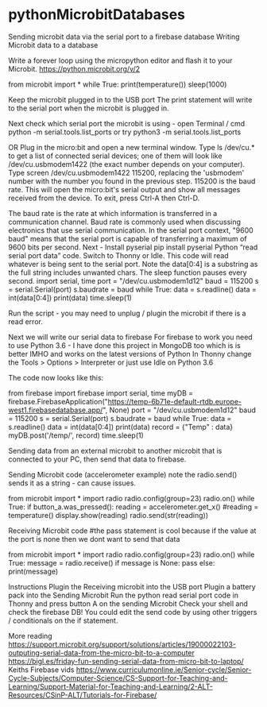 # pythonMicrobitDatabases
Sending microbit data via the serial port to a firebase database
Writing Microbit data to a database

Write a forever loop using the micropython editor and flash it to your Microbit.
https://python.microbit.org/v/2 

from microbit import *
while True:
   print(temperature())
   sleep(1000)
 
Keep the microbit plugged in to the USB port
The print statement will write to the serial port when the microbit is  plugged in.

Next check which serial port the microbit is using - 
open Terminal / cmd 
python -m serial.tools.list_ports or try python3 -m serial.tools.list_ports

OR
Plug in the micro:bit and open a new terminal window. 
Type ls /dev/cu.* to get a list of connected serial devices; one of them will look like /dev/cu.usbmodem1422 (the exact number depends on your computer).
Type screen /dev/cu.usbmodem1422 115200, replacing the 'usbmodem' number with the number you found in the previous step. 115200 is the baud rate. This will open the micro:bit's serial output and show all messages received from the device. 
To exit, press Ctrl-A then Ctrl-D.

The baud rate is the rate at which information is transferred in a communication channel. Baud rate is commonly used when discussing electronics that use serial communication. In the serial port context, "9600 baud" means that the serial port is capable of transferring a maximum of 9600 bits per second.
Next  - Install pyserial
pip install pyserial
Python “read serial port data” code.
Switch to Thonny or Idle. This code will read whatever is being sent to the serial port. Note the data[0:4] is a substring as the full string includes unwanted chars. The sleep function pauses every second.
import serial, time
port = "/dev/cu.usbmodem1d12"
baud = 115200
s = serial.Serial(port)
s.baudrate = baud
while True:
   data = s.readline()
   data = int(data[0:4])
   print(data)
   time.sleep(1)

Run the script - you may need to unplug / plugin the microbit if there is a read error.

Next we will write our serial data to firebase 
For firebase to work you need to use Python 3.6 - I have done this project in MongoDB too which is is better IMHO and works on the latest versions of Python
In Thonny change the Tools > Options > Interpreter or just use Idle on Python 3.6



The code now looks like this:

from firebase import firebase
import serial, time
myDB = firebase.FirebaseApplication("https://temp-6b71e-default-rtdb.europe-west1.firebasedatabase.app/", None)
port = "/dev/cu.usbmodem1d12"
baud = 115200
s = serial.Serial(port)
s.baudrate = baud
while True:
   data = s.readline()
   data = int(data[0:4])
   print(data)
   record = {"Temp" : data}
   myDB.post('/temp/', record)
   time.sleep(1)


Sending data from an external microbit to another microbit that is connected to your PC, then send that data to firebase.



Sending Microbit code (accelerometer example)
note the radio.send() sends it as a string - can cause issues.

from microbit import *
import radio
radio.config(group=23)
radio.on()
while True:
   if button_a.was_pressed():
       reading = accelerometer.get_x()
   #reading = temperature()
       display.show(reading)
       radio.send(str(reading))

Receiving Microbit code
#the pass statement is cool because if the value at the port is none then we dont want to send that data

from microbit import *
import radio
radio.config(group=23)
radio.on()
while True:
   message = radio.receive()
   if message is None:
       pass
   else:
       print(message)

Instructions
Plugin the Receiving microbit into the USB port
Plugin a battery pack into the Sending Microbit
Run the python read serial port code in Thonny and press button A on the sending Microbit
Check your shell and check the firebase DB!
You could edit the send code by using other triggers / conditionals on the if statement.

More reading
https://support.microbit.org/support/solutions/articles/19000022103-outputing-serial-data-from-the-micro-bit-to-a-computer
https://bigl.es/friday-fun-sending-serial-data-from-micro-bit-to-laptop/ 
Keiths Firebase vids
https://www.curriculumonline.ie/Senior-cycle/Senior-Cycle-Subjects/Computer-Science/CS-Support-for-Teaching-and-Learning/Support-Material-for-Teaching-and-Learning/2-ALT-Resources/CSinP-ALT/Tutorials-for-Firebase/ 

